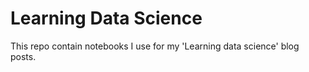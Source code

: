 # Learning Data Science

This repo contain notebooks I use for my 'Learning data science' blog posts.
